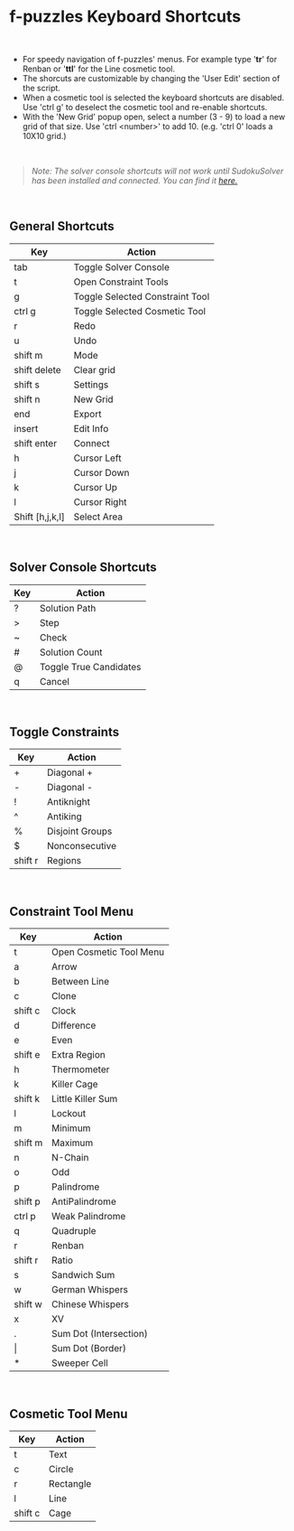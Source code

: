 # f-puzzles Keyboard Shortcuts
<br>

* For speedy navigation of f-puzzles' menus. For example type '**tr**' for Renban or '**ttl**' for the Line cosmetic tool. 
* The shorcuts are customizable by changing the 'User Edit' section of the script. 
* When a cosmetic tool is selected the keyboard shortcuts are disabled. Use 'ctrl g' to deselect the cosmetic tool and re-enable shortcuts.
* With the 'New Grid' popup open, select a number (3 - 9) to load a new grid of that size. Use 'ctrl \<number\>' to add 10. (e.g. 'ctrl 0' loads a 10X10 grid.) 
<br>

> *Note: The solver console shortcuts will not work until SudokuSolver has been installed and connected. You can find it [here.](https://github.com/dclamage/SudokuSolver)*
<br>

## General Shortcuts

|Key|Action|
| --- | --- |
| tab | Toggle Solver Console |
| t | Open Constraint Tools |
| g | Toggle Selected Constraint Tool |
| ctrl g | Toggle Selected Cosmetic Tool |
| r | Redo |
| u | Undo |
| shift m | Mode |
| shift delete | Clear grid |
| shift s | Settings |
| shift n | New Grid |
| end | Export |
| insert | Edit Info |
| shift enter | Connect |
| h | Cursor Left |
| j | Cursor Down |
| k | Cursor Up |
| l | Cursor Right |
| Shift [h,j,k,l] | Select Area |
<br>


## Solver Console Shortcuts

|Key|Action|
| --- | --- |
| ? | Solution Path |
| > | Step |
| ~ | Check |
| # | Solution Count |
| @ | Toggle True Candidates |
| q | Cancel  |
<br>

## Toggle Constraints

|Key|Action|
| --- | --- |
| + | Diagonal + |
| - | Diagonal - |
| ! | Antiknight |
| ^ | Antiking |
| % | Disjoint Groups |
| $ | Nonconsecutive  |
| shift r | Regions |
<br>

## Constraint Tool Menu
|Key|Action|
| --- | --- |
| t | Open Cosmetic Tool Menu |
| a | Arrow |
| b | Between Line |
| c | Clone |
| shift c | Clock |
| d | Difference |
| e | Even |
| shift e |	Extra Region |
| h	| Thermometer |
| k | Killer Cage  |
| shift k | Little Killer Sum |
| l | Lockout |
| m | Minimum |
| shift m | Maximum |
| n	| N-Chain |
| o	| Odd |
| p | Palindrome |
| shift p | AntiPalindrome |
| ctrl p | Weak Palindrome |
| q | Quadruple |
| r | Renban |
| shift r | Ratio |
| s | Sandwich Sum  |
| w | German Whispers  |
| shift w | Chinese Whispers  |
| x | XV |
| . | Sum Dot (Intersection) |
| \| | Sum Dot (Border) |
| * | Sweeper Cell |
<br>

## Cosmetic Tool Menu
|Key|Action|
| --- | --- |
| t | Text |
| c | Circle |
| r | Rectangle |
| l | Line |
| shift c | Cage |
<br>
